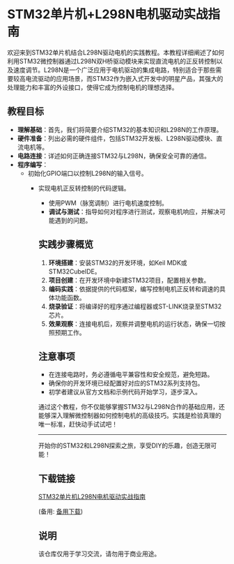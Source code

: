 # STM32单片机+L298N电机驱动实战指南

欢迎来到STM32单片机结合L298N驱动电机的实践教程。本教程详细阐述了如何利用STM32微控制器通过L298N双H桥驱动模块来实现直流电机的正反转控制以及速度调节。L298N是一个广泛应用于电机驱动的集成电路，特别适合于那些需要较高电流驱动的应用场景，而STM32作为嵌入式开发中的明星产品，其强大的处理能力和丰富的外设接口，使得它成为控制电机的理想选择。

## 教程目标

- **理解基础**：首先，我们将简要介绍STM32的基本知识和L298N的工作原理。
- **硬件准备**：列出必需的硬件组件，包括STM32开发板、L298N驱动模块、直流电机等。
- **电路连接**：详述如何正确连接STM32与L298N，确保安全可靠的通信。
- **程序编写**：
  - 初始化GPIO端口以控制L298N的输入信号。
    - 实现电机正反转控制的代码逻辑。
      - 使用PWM（脉宽调制）进行电机速度控制。
      - **调试与测试**：指导如何对程序进行测试，观察电机响应，并解决可能遇到的问题。

      ## 实践步骤概览

      1. **环境搭建**：安装STM32的开发环境，如Keil MDK或STM32CubeIDE。
      2. **项目创建**：在开发环境中新建STM32项目，配置相关参数。
      3. **编码实践**：依据提供的代码框架，编写控制电机正反转和调速的具体功能函数。
      4. **烧录验证**：将编译好的程序通过编程器或ST-LINK烧录至STM32芯片。
      5. **效果观察**：连接电机后，观察并调整电机的运行状态，确保一切按照预期工作。

      ## 注意事项

      - 在连接电路时，务必遵循电平兼容性和安全规范，避免短路。
      - 确保你的开发环境已经配置好对应的STM32系列支持包。
      - 初学者建议从官方文档和示例代码开始学习，逐步深入。

      通过这个教程，你不仅能够掌握STM32与L298N合作的基础应用，还能够深入理解微控制器如何控制电机的高级技巧。实践是检验真理的唯一标准，赶快动手试试吧！

      ---

      开始你的STM32和L298N探索之旅，享受DIY的乐趣，创造无限可能！

      ## 下载链接
      [STM32单片机L298N电机驱动实战指南](https://pan.quark.cn/s/cb11a3d02385) 

      (备用: [备用下载](https://pan.baidu.com/s/1tn7SdDrBns-fAhzUp35OlQ?pwd=1234))

      ## 说明

      该仓库仅用于学习交流，请勿用于商业用途。

